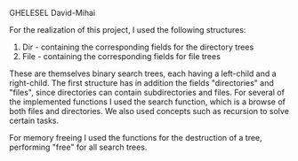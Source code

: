 GHELESEL David-Mihai

For the realization of this project, I used the following structures:
1. Dir - containing the corresponding fields for the directory trees
2. File - containing the corresponding fields for file trees

These are themselves binary search trees, each having a left-child and a right-child. The first structure has in addition the fields "directories" and "files", since directories can contain subdirectories and files. For several of the implemented functions I used the search function, which is a browse of both files and directories. We also used concepts such as recursion to solve certain tasks.

For memory freeing I used the functions for the destruction of a tree, performing "free" for all search trees.
